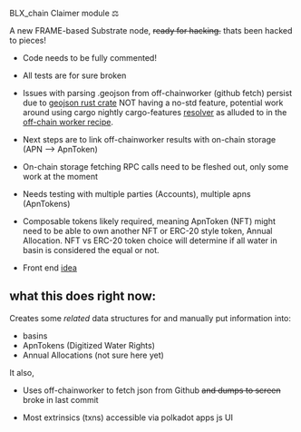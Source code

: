 BLX_chain Claimer module ⚖️

A new FRAME-based Substrate node, ~~ready for hacking.~~ thats been hacked to pieces!

*  Code needs to be fully commented!  

*  All tests are for sure broken  

*  Issues with parsing .geojson from off-chainworker (github fetch) persist due to [geojson rust crate](https://crates.io/crates/geojson) NOT having a no-std feature, potential work around using cargo nightly cargo-features [resolver](https://doc.rust-lang.org/nightly/cargo/reference/unstable.html?highlight=nightly#resolver) as alluded to in the [off-chain worker recipe](https://substrate.dev/recipes/3-entrees/off-chain-workers/http-json.html).  

*  Next steps are to link off-chainworker results with on-chain storage (APN --> ApnToken)  

*  On-chain storage fetching RPC calls need to be fleshed out, only some work at the moment  

*  Needs testing with multiple parties (Accounts), multiple apns (ApnTokens)

*  Composable tokens likely required, meaning ApnToken (NFT) might need to be able to own another NFT or ERC-20 style token, Annual Allocation. NFT vs ERC-20 token choice will determine if all water in basin is considered the equal or not. 

* Front end [idea](https://morioh.com/p/bf71bb815161)  
  
## what this does right now:

Creates some *related* data structures for and manually put information into:
* basins
* ApnTokens (Digitized Water Rights)
* Annual Allocations (not sure here yet)

It also, 

* Uses off-chainworker to fetch json from Github ~~and dumps to screen~~ broke in last commit

* Most extrinsics (txns) accessible via polkadot apps js UI 